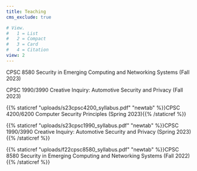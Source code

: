 ```yaml
---
title: Teaching
cms_exclude: true

# View.
#   1 = List
#   2 = Compact
#   3 = Card
#   4 = Citation
view: 2
---
```

CPSC 8580 Security in Emerging Computing and Networking Systems (Fall 2023)

CPSC 1990/3990 Creative Inquiry: Automotive Security and Privacy (Fall 2023)

{{% staticref "uploads/s23cpsc4200_syllabus.pdf" "newtab" %}}CPSC 4200/6200 Computer Security Principles (Spring 2023){{% /staticref %}}

{{% staticref "uploads/s23cpsc1990_syllabus.pdf" "newtab" %}}CPSC 1990/3990 Creative Inquiry: Automotive Security and Privacy (Spring 2023){{% /staticref %}}

{{% staticref "uploads/f22cpsc8580_syllabus.pdf" "newtab" %}}CPSC 8580 Security in Emerging Computing and Networking Systems (Fall 2022){{% /staticref %}}